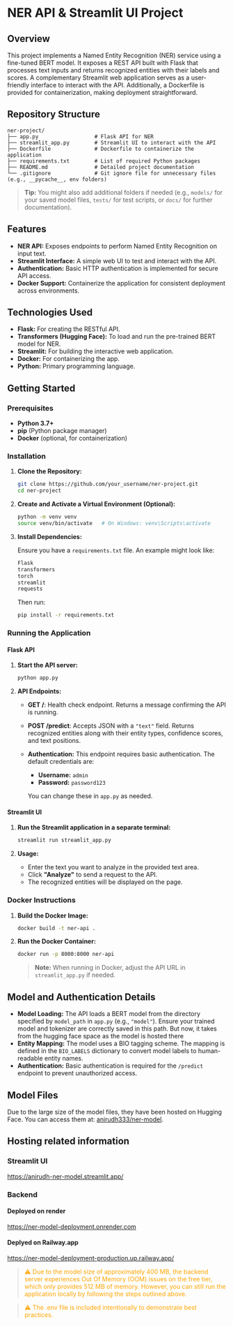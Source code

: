 # NER API & Streamlit UI Project

## Overview

This project implements a Named Entity Recognition (NER) service using a fine-tuned BERT model. It exposes a REST API built with Flask that processes text inputs and returns recognized entities with their labels and scores. A complementary Streamlit web application serves as a user-friendly interface to interact with the API. Additionally, a Dockerfile is provided for containerization, making deployment straightforward.

## Repository Structure

```
ner-project/
├── app.py                  # Flask API for NER
├── streamlit_app.py        # Streamlit UI to interact with the API
├── Dockerfile              # Dockerfile to containerize the application
├── requirements.txt        # List of required Python packages
├── README.md               # Detailed project documentation
└── .gitignore              # Git ignore file for unnecessary files (e.g., __pycache__, env folders)
```

> **Tip:** You might also add additional folders if needed (e.g., `models/` for your saved model files, `tests/` for test scripts, or `docs/` for further documentation).

## Features

- **NER API:** Exposes endpoints to perform Named Entity Recognition on input text.
- **Streamlit Interface:** A simple web UI to test and interact with the API.
- **Authentication:** Basic HTTP authentication is implemented for secure API access.
- **Docker Support:** Containerize the application for consistent deployment across environments.

## Technologies Used

- **Flask:** For creating the RESTful API.
- **Transformers (Hugging Face):** To load and run the pre-trained BERT model for NER.
- **Streamlit:** For building the interactive web application.
- **Docker:** For containerizing the app.
- **Python:** Primary programming language.

## Getting Started

### Prerequisites

- **Python 3.7+**
- **pip** (Python package manager)
- **Docker** (optional, for containerization)

### Installation

1. **Clone the Repository:**

   ```bash
   git clone https://github.com/your_username/ner-project.git
   cd ner-project
   ```

2. **Create and Activate a Virtual Environment (Optional):**

   ```bash
   python -m venv venv
   source venv/bin/activate   # On Windows: venv\Scripts\activate
   ```

3. **Install Dependencies:**

   Ensure you have a `requirements.txt` file. An example might look like:

   ```txt
   Flask
   transformers
   torch
   streamlit
   requests
   ```

   Then run:

   ```bash
   pip install -r requirements.txt
   ```

### Running the Application

#### Flask API

1. **Start the API server:**

   ```bash
   python app.py
   ```

2. **API Endpoints:**

   - **GET /**: Health check endpoint. Returns a message confirming the API is running.
   - **POST /predict**: Accepts JSON with a `"text"` field. Returns recognized entities along with their entity types, confidence scores, and text positions.
   - **Authentication:** This endpoint requires basic authentication. The default credentials are:
     - **Username:** `admin`
     - **Password:** `password123`
     
     You can change these in `app.py` as needed.

#### Streamlit UI

1. **Run the Streamlit application in a separate terminal:**

   ```bash
   streamlit run streamlit_app.py
   ```

2. **Usage:**
   
   - Enter the text you want to analyze in the provided text area.
   - Click **"Analyze"** to send a request to the API.
   - The recognized entities will be displayed on the page.

### Docker Instructions

1. **Build the Docker Image:**

   ```bash
   docker build -t ner-api .
   ```

2. **Run the Docker Container:**

   ```bash
   docker run -p 8000:8000 ner-api
   ```

   > **Note:** When running in Docker, adjust the API URL in `streamlit_app.py` if needed.

## Model and Authentication Details

- **Model Loading:** The API loads a BERT model from the directory specified by `model_path` in `app.py` (e.g., `"model"`). Ensure your trained model and tokenizer are correctly saved in this path. But now, it takes from the hugging face space as the model is hosted there
- **Entity Mapping:** The model uses a BIO tagging scheme. The mapping is defined in the `BIO_LABELS` dictionary to convert model labels to human-readable entity names.
- **Authentication:** Basic authentication is required for the `/predict` endpoint to prevent unauthorized access.

## Model Files
Due to the large size of the model files, they have been hosted on Hugging Face. You can access them at: [anirudh333/ner-model](https://huggingface.co/anirudh333/ner-model).

## Hosting related information

### Streamlit UI
https://anirudh-ner-model.streamlit.app/

### Backend

#### Deployed on render
https://ner-model-deployment.onrender.com

#### Deplyed on Railway.app
https://ner-model-deployment-production.up.railway.app/

> <span style="color:orange;">&#9888; Due to the model size of approximately 400 MB, the backend server experiences Out Of Memory (OOM) issues on the free tier, which only provides 512 MB of memory. However, you can still run the application locally by following the steps outlined above.</span>

><span style="color:orange;">&#9888; The .env file is included intentionally to demonstrate best practices.</span>